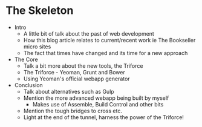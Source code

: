 The Skeleton
============

- Intro
    - A little bit of talk about the past of web development
    - How this blog article relates to current/recent work ie The Bookseller micro sites
    - The fact that times have changed and its time for a new approach
- The Core
    - Talk a bit more about the new tools, the Triforce
    - The Triforce - Yeoman, Grunt and Bower
    - Using Yeoman's official webapp generator
- Conclusion
    - Talk about alternatives such as Gulp
    - Mention the more advanced webapp being built by myself
        - Makes use of Assemble, Build Control and other bits
    - Mention the tough bridges to cross etc.
    - Light at the end of the tunnel, harness the power of the Triforce!
